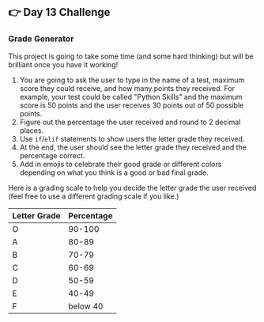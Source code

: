 ## 👉 Day 13 Challenge

### Grade Generator

This project is going to take some time (and some hard thinking) but will be brilliant once you have it working!

1. You are going to ask the user to type in the name of a test, maximum score they could receive, and how many points they received. For example, your test could be called "Python Skills" and the maximum score is 50 points and the user receives 30 points out of 50 possible points.
2. Figure out the percentage the user received and round to 2 decimal places.
3. Use `if`/`elif` statements to show users the letter grade they received.
4. At the end, the user should see the letter grade they received and the percentage correct.
5. Add in emojis to celebrate their good grade or different colors depending on what you think is a good or bad final grade.

Here is a grading scale to help you decide the letter grade the user received (feel free to use a different grading scale if you like.)

Letter Grade | Percentage
---- | ----
O | 90-100
A | 80-89
B | 70-79
C | 60-69
D | 50-59
E | 40-49
F | below 40